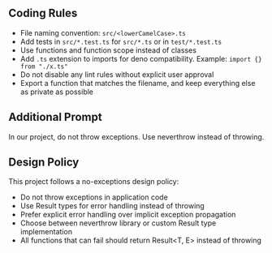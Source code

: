 ## Coding Rules

- File naming convention: `src/<lowerCamelCase>.ts`
- Add tests in `src/*.test.ts` for `src/*.ts` or in `test/*.test.ts`
- Use functions and function scope instead of classes
- Add `.ts` extension to imports for deno compatibility. Example: `import {} from "./x.ts"`
- Do not disable any lint rules without explicit user approval
- Export a function that matches the filename, and keep everything else as private as possible

## Additional Prompt

In our project, do not throw exceptions. Use neverthrow instead of throwing.

## Design Policy

This project follows a no-exceptions design policy:

- Do not throw exceptions in application code
- Use Result types for error handling instead of throwing
- Prefer explicit error handling over implicit exception propagation
- Choose between neverthrow library or custom Result type implementation
- All functions that can fail should return Result<T, E> instead of throwing

